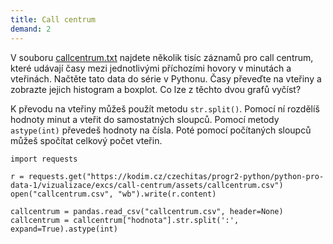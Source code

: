 ```yaml
---
title: Call centrum
demand: 2
---
```



V souboru [callcentrum.txt](assets/callcentrum.csv) najdete několik tisíc záznamů pro call centrum, které udávají časy mezi jednotlivými příchozími hovory v minutách a vteřinách. Načtěte tato data do série v Pythonu. Časy převeďte na vteřiny a zobrazte jejich histogram a boxplot. Co lze z těchto dvou grafů vyčíst?

K převodu na vteřiny můžeš použít metodu `str.split()`. Pomocí ní rozdělíš hodnoty minut a vteřit do samostatných sloupců. Pomocí metody `astype(int)` převedeš hodnoty na čísla. Poté pomocí počítaných sloupců můžeš spočítat celkový počet vteřin.

```pycon
import requests

r = requests.get("https://kodim.cz/czechitas/progr2-python/python-pro-data-1/vizualizace/excs/call-centrum/assets/callcentrum.csv")
open("callcentrum.csv", "wb").write(r.content)

callcentrum = pandas.read_csv("callcentrum.csv", header=None)
callcentrum = callcentrum["hodnota"].str.split(':', expand=True).astype(int)
```
